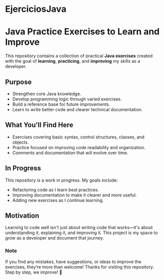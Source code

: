 # EjerciciosJava
# Java Practice Exercises to Learn and Improve

This repository contains a collection of practical **Java exercises** created with the goal of **learning**, **practicing**, and **improving** my skills as a developer.
## Purpose
- Strengthen core Java knowledge.
- Develop programming logic through varied exercises.
- Build a reference base for future improvements.
- Learn to write better code and clearer technical documentation.

## What You'll Find Here
- Exercises covering basic syntax, control structures, classes, and objects.
- Practice focused on improving code readability and organization.
- Comments and documentation that will evolve over time.

## In Progress
This repository is a work in progress. My goals include:
- Refactoring code as I learn best practices.
- Improving documentation to make it clearer and more useful.
- Adding new exercises as I continue learning.

## Motivation
Learning to code well isn't just about writing code that works—it's about understanding it, explaining it, and improving it. This project is my space to grow as a developer and document that journey.

### Note
If you find any mistakes, have suggestions, or ideas to improve the exercises, they’re more than welcome!
Thanks for visiting this repository. Step by step, we improve! 💪
